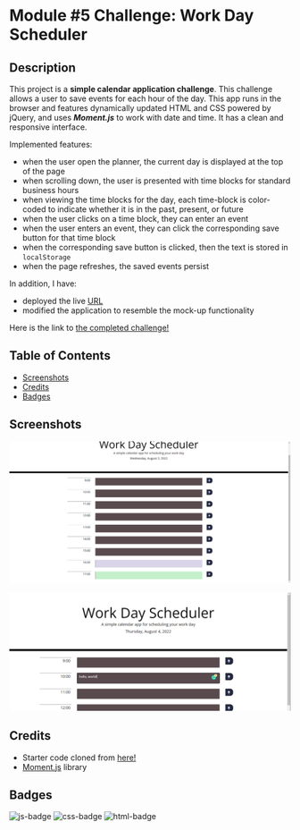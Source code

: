 # Module #5 Challenge: Work Day Scheduler

## Description
This project is a **simple calendar application challenge**. This challenge allows a user to save events for each hour of the day. This app runs in the browser and features dynamically updated HTML and CSS powered by jQuery, and uses ***Moment.js*** to work with date and time. It has a clean and responsive interface.

Implemented features:

* when the user open the planner, the current day is displayed at the top of the page
* when scrolling down, the user is presented with time blocks for standard business hours
* when viewing the time blocks for the day, each time-block is color-coded to indicate whether it is in the past, present, or future
* when the user clicks on a time block, they can enter an event
* when the user enters an event, they can click the corresponding save button for that time block
* when the corresponding save button is clicked, then the text is stored in `localStorage`
* when the page refreshes, the saved events persist

In addition, I have:

* deployed the live [URL](https://desguerra.github.io/work-day-scheduler/)
* modified the application to resemble the mock-up functionality

Here is the link to [the completed challenge!](https://desguerra.github.io/work-day-scheduler/)


## Table of Contents

* [Screenshots](#screenshots)
* [Credits](#credits)
* [Badges](#badges)


## Screenshots

![screenshot 1 of project](assets/images/SS1.PNG)

![screenshot 2 of project](assets/images/SS2.PNG)


## Credits

* Starter code cloned from [here!](https://github.com/coding-boot-camp/super-disco)
* [Moment.js](https://momentjs.com/) library


## Badges

![js-badge](https://img.shields.io/badge/JavaScript-57.2%25-f5d769)
![css-badge](https://img.shields.io/badge/CSS-19.1%25-ff69b4)
![html-badge](https://img.shields.io/badge/HTML-23.7%25-blueviolet)